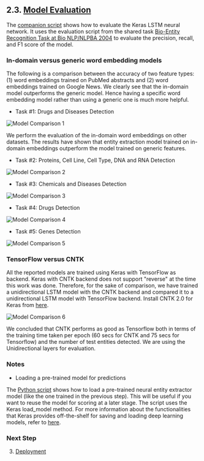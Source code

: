 ## 2.3. [Model Evaluation](4_Test_Entity_Extractor_GPU.py)

The [companion script](4_Test_Entity_Extractor_GPU.py) shows how to evaluate the Keras LSTM neural network. It uses the evaluation script from the shared task [Bio-Entity Recognition Task at Bio NLP/NLPBA 2004](http://www.nactem.ac.uk/tsujii/GENIA/ERtask/report.html) to evaluate the precision, recall, and F1 score of the model. 

### In-domain versus generic word embedding models

The following is a comparison between the accuracy of two feature types: (1) word embeddings trained on PubMed abstracts and (2) word embeddings trained on Google News. We clearly see that the in-domain model outperforms the generic model. Hence having a specific word embedding model rather than using a generic one is much more helpful. 

* Task #1: Drugs and Diseases Detection

![Model Comparison 1](../../../docs/images/mc1.png)

We perform the evaluation of the in-domain word embeddings on other datasets. The results have shown that entity extraction model trained on in-domain embeddings outperform the model trained on generic features. 

* Task #2: Proteins, Cell Line, Cell Type, DNA and RNA Detection

![Model Comparison 2](../../../docs/images/mc2.png)

* Task #3: Chemicals and Diseases Detection

![Model Comparison 3](../../../docs/images/mc3.png)

* Task #4: Drugs Detection

![Model Comparison 4](../../../docs/images/mc4.png)

* Task #5: Genes Detection

![Model Comparison 5](../../../docs/images/mc5.png)

### TensorFlow versus CNTK
All the reported models are trained using Keras with TensorFlow as backend. Keras with CNTK backend does not support "reverse" at the time this work was done. Therefore, for the sake of comparison, we have trained a unidirectional LSTM model with the CNTK backend and compared it to a unidirectional LSTM model with TensorFlow backend. Install CNTK 2.0 for Keras from [here](https://docs.microsoft.com/en-us/cognitive-toolkit/using-cntk-with-keras). 

![Model Comparison 6](../../../docs/images/mc6.png)

We concluded that CNTK performs as good as Tensorflow both in terms of the training time taken per epoch (60 secs for CNTK and 75 secs for Tensorflow) and the number of test entities detected. We are using the Unidirectional layers for evaluation.

### Notes

* Loading a pre-trained model for predictions

The [Python script](4_Test_Entity_Extractor_GPU.py) shows how to load a pre-trained neural entity extractor model (like the one trained in the previous step). This will be useful if you want to reuse the model 
for scoring at a later stage. The script uses the Keras load_model method. For more information about the functionalities that Keras provides
off-the-shelf for saving and loading deep learning models, refer to [here](https://keras.io/getting-started/faq/#how-can-i-save-a-keras-model).


### Next Step
3. [Deployment](./code/03_deployment/ReadMe.md)


